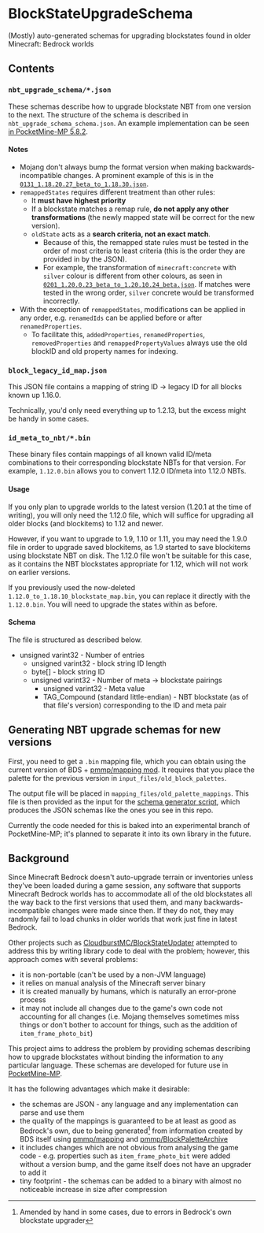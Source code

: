 # BlockStateUpgradeSchema
(Mostly) auto-generated schemas for upgrading blockstates found in older Minecraft: Bedrock worlds

## Contents
### `nbt_upgrade_schema/*.json`
These schemas describe how to upgrade blockstate NBT from one version to the next. The structure of the schema is described in `nbt_upgrade_schema_schema.json`. An example implementation can be seen [in PocketMine-MP 5.8.2](https://github.com/pmmp/PocketMine-MP/blob/5.8.2/src/data/bedrock/block/upgrade/BlockStateUpgrader.php).

#### Notes
- Mojang don't always bump the format version when making backwards-incompatible changes. A prominent example of this is in the [`0131_1.18.20.27_beta_to_1.18.30.json`](/nbt_upgrade_schema/0131_1.18.20.27_beta_to_1.18.30.json).
- `remappedStates` requires different treatment than other rules:
  - It **must have highest priority**
  - If a blockstate matches a remap rule, **do not apply any other transformations** (the newly mapped state will be correct for the new version).
  - `oldState` acts as a **search criteria, not an exact match**.
    - Because of this, the remapped state rules must be tested in the order of most criteria to least criteria (this is the order they are provided in by the JSON).
    - For example, the transformation of `minecraft:concrete` with `silver` colour is different from other colours, as seen in [`0201_1.20.0.23_beta_to_1.20.10.24_beta.json`](/nbt_upgrade_schema/0201_1.20.0.23_beta_to_1.20.10.24_beta.json#L69-L88). If matches were tested in the wrong order, `silver` concrete would be transformed incorrectly.
- With the exception of `remappedStates`, modifications can be applied in any order, e.g. `renamedIds` can be applied before or after `renamedProperties`.
  - To facilitate this, `addedProperties`, `renamedProperties`, `removedProperties` and `remappedPropertyValues` always use the old blockID and old property names for indexing.

### `block_legacy_id_map.json`
This JSON file contains a mapping of string ID -> legacy ID for all blocks known up 1.16.0.

Technically, you'd only need everything up to 1.2.13, but the excess might be handy in some cases.

### `id_meta_to_nbt/*.bin`
These binary files contain mappings of all known valid ID/meta combinations to their corresponding blockstate NBTs for that version.
For example, `1.12.0.bin` allows you to convert 1.12.0 ID/meta into 1.12.0 NBTs.

#### Usage
If you only plan to upgrade worlds to the latest version (1.20.1 at the time of writing), you will only need the 1.12.0 file, which will suffice for upgrading all older blocks (and blockitems) to 1.12 and newer.

However, if you want to upgrade to 1.9, 1.10 or 1.11, you may need the 1.9.0 file in order to upgrade saved blockitems, as 1.9 started to save blockitems using blockstate NBT on disk. The 1.12.0 file won't be suitable for this case, as it contains the NBT blockstates appropriate for 1.12, which will not work on earlier versions.

If you previously used the now-deleted `1.12.0_to_1.18.10_blockstate_map.bin`, you can replace it directly with the `1.12.0.bin`. You will need to upgrade the states within as before.

#### Schema
The file is structured as described below.

- unsigned varint32 - Number of entries
  - unsigned varint32 - block string ID length
  - byte[] - block string ID
  - unsigned varint32 - Number of meta -> blockstate pairings
    - unsigned varint32 - Meta value
    - TAG_Compound (standard little-endian) - NBT blockstate (as of that file's version) corresponding to the ID and meta pair

## Generating NBT upgrade schemas for new versions

First, you need to get a `.bin` mapping file, which you can obtain using the current version of BDS + [pmmp/mapping mod](https://github.com/pmmp/mapping). It requires that you place the palette for the previous version in `input_files/old_block_palettes`.

The output file will be placed in `mapping_files/old_palette_mappings`. This file is then provided as the input for the [schema generator script](https://github.com/pmmp/PocketMine-MP/blob/5.4.2/tools/generate-blockstate-upgrade-schema.php), which produces the JSON schemas like the ones you see in this repo.

Currently the code needed for this is baked into an experimental branch of PocketMine-MP; it's planned to separate it into its own library in the future.

## Background

Since Minecraft Bedrock doesn't auto-upgrade terrain or inventories unless they've been loaded during a game session, any software that supports Minecraft Bedrock worlds has to accommodate all of the old blockstates all the way back to the first versions that used them, and many backwards-incompatible changes were made since then.
If they do not, they may randomly fail to load chunks in older worlds that work just fine in latest Bedrock.

Other projects such as [CloudburstMC/BlockStateUpdater](https://github.com/CloudburstMC/BlockStateUpdater) attempted to address this by writing library code to deal with the problem; however, this approach comes with several problems:
- it is non-portable (can't be used by a non-JVM language)
- it relies on manual analysis of the Minecraft server binary
- it is created manually by humans, which is naturally an error-prone process
- it may not include all changes due to the game's own code not accounting for all changes (i.e. Mojang themselves sometimes miss things or don't bother to account for things, such as the addition of `item_frame_photo_bit`)

This project aims to address the problem by providing schemas describing how to upgrade blockstates without binding the information to any particular language. These schemas are developed for future use in [PocketMine-MP](https://github.com/pmmp/PocketMine-MP).

It has the following advantages which make it desirable:
- the schemas are JSON - any language and any implementation can parse and use them
- the quality of the mappings is guaranteed to be at least as good as Bedrock's own, due to being generated[^1] from information created by BDS itself using [pmmp/mapping](https://github.com/pmmp/mapping) and [pmmp/BlockPaletteArchive](https://github.com/pmmp/BlockPaletteArchive)
- it includes changes which are not obvious from analysing the game code - e.g. properties such as `item_frame_photo_bit` were added without a version bump, and the game itself does not have an upgrader to add it
- tiny footprint - the schemas can be added to a binary with almost no noticeable increase in size after compression

[^1]: Amended by hand in some cases, due to errors in Bedrock's own blockstate upgrader
